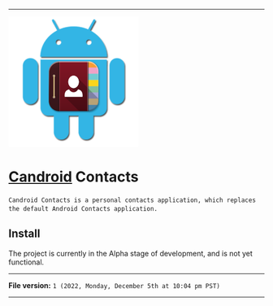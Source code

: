 
***

<img alt="Candroid Contacts logo failed to load. Click/tap here to attempt to view it" src="/Candroid-Contacts_1000pIcon_V1_HighCompression.png" width="256"/>

# [Candroid](https://github.com/seanpm2001/Candroid/) Contacts

`Candroid Contacts is a personal contacts application, which replaces the default Android Contacts application.`

## Install

The project is currently in the Alpha stage of development, and is not yet functional.

***

**File version:** `1 (2022, Monday, December 5th at 10:04 pm PST)`

***

